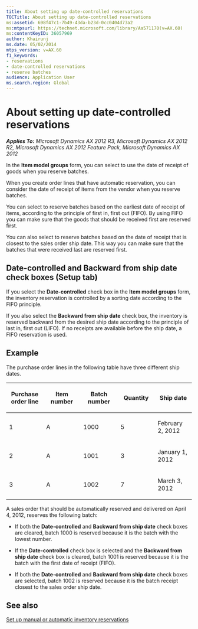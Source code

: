 ```yaml
---
title: About setting up date-controlled reservations
TOCTitle: About setting up date-controlled reservations
ms:assetid: 698f47c1-7b49-43da-b23d-0cc0404d73a2
ms:mtpsurl: https://technet.microsoft.com/library/Aa571170(v=AX.60)
ms:contentKeyID: 36057969
author: Khairunj
ms.date: 05/02/2014
mtps_version: v=AX.60
f1_keywords:
- reservations
- date-controlled reservations
- reserve batches
audience: Application User
ms.search.region: Global
---
```


# About setting up date-controlled reservations 


_**Applies To:** Microsoft Dynamics AX 2012 R3, Microsoft Dynamics AX 2012 R2, Microsoft Dynamics AX 2012 Feature Pack, Microsoft Dynamics AX 2012_

In the **Item model groups** form, you can select to use the date of receipt of goods when you reserve batches.

When you create order lines that have automatic reservation, you can consider the date of receipt of items from the vendor when you reserve batches.

You can select to reserve batches based on the earliest date of receipt of items, according to the principle of first in, first out (FIFO). By using FIFO you can make sure that the goods that should be received first are reserved first.

You can also select to reserve batches based on the date of receipt that is closest to the sales order ship date. This way you can make sure that the batches that were received last are reserved first.

## Date-controlled and Backward from ship date check boxes (Setup tab)

If you select the **Date-controlled** check box in the **Item model groups** form, the inventory reservation is controlled by a sorting date according to the FIFO principle.

If you also select the **Backward from ship date** check box, the inventory is reserved backward from the desired ship date according to the principle of last in, first out (LIFO). If no receipts are available before the ship date, a FIFO reservation is used.

## Example

The purchase order lines in the following table have three different ship dates.

<table>
<colgroup>
<col style="width: 20%" />
<col style="width: 20%" />
<col style="width: 20%" />
<col style="width: 20%" />
<col style="width: 20%" />
</colgroup>
<thead>
<tr class="header">
<th><p>Purchase order line</p></th>
<th><p>Item number</p></th>
<th><p>Batch number</p></th>
<th><p>Quantity</p></th>
<th><p>Ship date</p></th>
</tr>
</thead>
<tbody>
<tr class="odd">
<td><p>1</p></td>
<td><p>A</p></td>
<td><p>1000</p></td>
<td><p>5</p></td>
<td><p>February 2, 2012</p></td>
</tr>
<tr class="even">
<td><p>2</p></td>
<td><p>A</p></td>
<td><p>1001</p></td>
<td><p>3</p></td>
<td><p>January 1, 2012</p></td>
</tr>
<tr class="odd">
<td><p>3</p></td>
<td><p>A</p></td>
<td><p>1002</p></td>
<td><p>7</p></td>
<td><p>March 3, 2012</p></td>
</tr>
</tbody>
</table>


A sales order that should be automatically reserved and delivered on April 4, 2012, reserves the following batch:

  - If both the **Date-controlled** and **Backward from ship date** check boxes are cleared, batch 1000 is reserved because it is the batch with the lowest number.

  - If the **Date-controlled** check box is selected and the **Backward from ship date** check box is cleared, batch 1001 is reserved because it is the batch with the first date of receipt (FIFO).

  - If both the **Date-controlled** and **Backward from ship date** check boxes are selected, batch 1002 is reserved because it is the batch receipt closest to the sales order ship date.

## See also

[Set up manual or automatic inventory reservations](set-up-manual-or-automatic-inventory-reservations.md)

  



